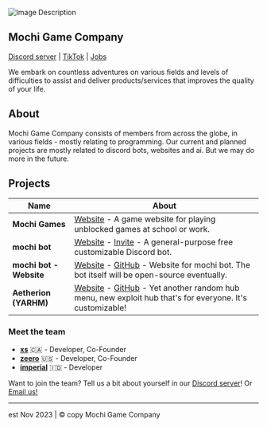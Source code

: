 ![Image Description](https://i.imgur.com/LiA4MWN.png)
## Mochi Game Company

[Discord server](https://discord.gg/K7C37yPEUv) | [TikTok](https://tiktok.com/@mochiwebsite) | [Jobs](mailto:contact@mochig.com)

We embark on countless adventures on various fields and levels of 
difficulties to assist and deliver products/services that improves the 
quality of your life.

## About
Mochi Game Company consists of members from across the globe, in various fields - mostly relating to programming. Our current and planned projects are mostly related to discord bots, websites and ai. But we may do more in the future.

## Projects

| Name    | About  |
|---------|--------|
| **Mochi Games** | [Website](https://mochig.com) - A game website for playing unblocked games at school or work. |
| **mochi bot** | [Website](https://bot.mochig.com) - [Invite](https://discord.com/oauth2/authorize?client_id=1234731012727115816) - A general-purpose free customizable Discord bot. |
| **mochi bot - Website** | [Website](https://bot.mochig.com) - [GitHub](https://github.com/mochi-corporation/mochibot-website) - Website for mochi bot. The bot itself will be open-source eventually. |
| **Aetherion (YARHM)** | [Website](https://yarhm.mhi.im) - [GitHub](https://github.com/Joystickplays/psychic-octo-invention) - Yet another random hub menu, new exploit hub that's for everyone. It's customizable! |


### Meet the team
- **[xs](https://github.com/xs76)** 🇨🇦 - Developer, Co-Founder
- **[zeero](https://github.com/multipliedbyzeero)** 🇺🇸 - Developer, Co-Founder
- **[imperial](https://github.com/Joystickplays)** 🇮🇩 - Developer

Want to join the team? Tell us a bit about yourself in our [Discord server](https://discord.gg/K7C37yPEUv)! Or [Email us!](mailto:contact@mochig.com)

---

est Nov 2023 | © copy Mochi Game Company


